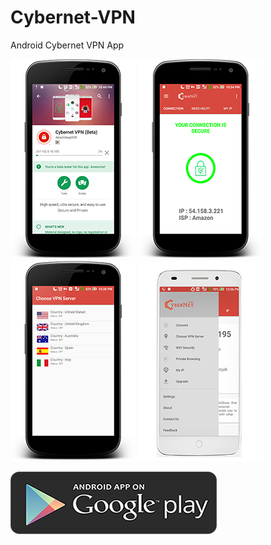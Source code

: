 # Cybernet-VPN
Android Cybernet VPN App

![alt text](screenshots/playstore.png " ")
![alt text](screenshots/connected.png " ")
![alt text](screenshots/servers.png " ")
![alt text](screenshots/navi.png " ")

<a href="https://play.google.com/store/apps/details?id=com.cybernetvpn.cybernetvpn"><IMG SRC="screenshots/gp4.png"></a>
